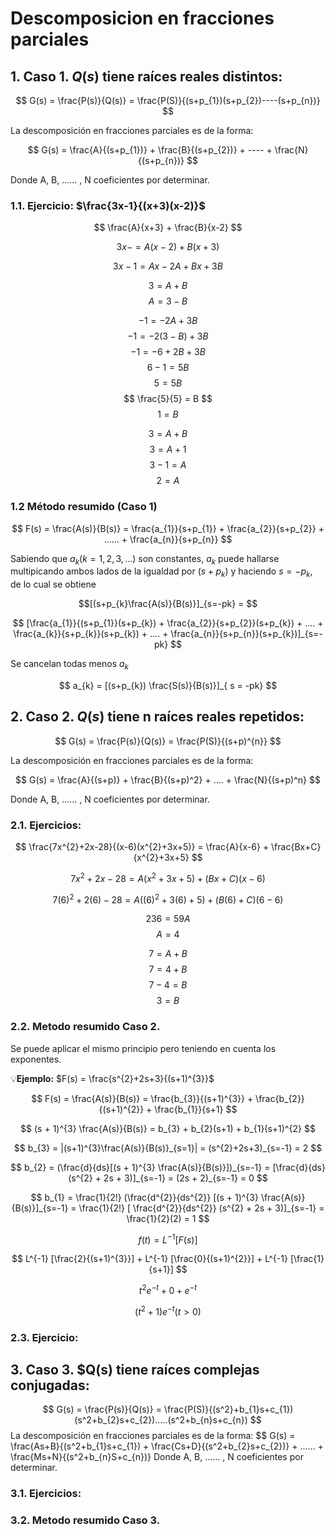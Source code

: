 # Descomposicion en fracciones parciales
## 1. Caso 1. $Q(s)$ tiene raíces reales distintos:

$$ G(s) = \frac{P(s)}{Q(s)} = \frac{P(S)}{(s+p_{1})(s+p_{2})----(s+p_{n})} $$

La descomposición en fracciones parciales es de la forma:

$$ G(s) = \frac{A}{(s+p_{1})} + \frac{B}{(s+p_{2})} + ---- + \frac{N}{(s+p_{n})} $$

Donde A, B, ...... , N coeficientes por determinar.

### 1.1. Ejercicio: $\frac{3x-1}{(x+3)(x-2)}$

$$ \frac{A}{x+3} + \frac{B}{x-2} $$

$$ 3x - = A(x-2) + B(x+3) $$

$$ 3x -1 = Ax -2A + Bx + 3B $$

$$ 3 = A + B $$
$$ A = 3 - B $$

$$ -1 = -2A + 3B $$
$$ -1 = -2(3 - B) + 3B $$
$$ -1 = -6 + 2B + 3B $$
$$ 6 - 1 = 5B $$
$$ 5 = 5B $$
$$ \frac{5}{5} = B $$ 
$$ 1 = B $$

$$ 3 = A + B $$
$$ 3 = A + 1 $$
$$ 3 - 1 = A $$
$$ 2 = A $$

### 1.2 Método resumido (Caso 1)

$$ F(s) = \frac{A(s)}{B(s)} = \frac{a_{1}}{s+p_{1}} + \frac{a_{2}}{s+p_{2}} + ...... + \frac{a_{n}}{s+p_{n}} $$

Sabiendo que $a_{k} (k=1,2,3,...)$ son constantes, $a_{k}$ puede hallarse multipicando ambos lados de la igualdad por $(s+p_{k})$ y haciendo $s = -p_{k}$, de lo cual se obtiene

$$[(s+p_{k}\frac{A(s)}{B(s)}]_{s=-pk} = $$

$$ [\frac{a_{1}}{(s+p_{1}}(s+p_{k}) + \frac{a_{2}}{s+p_{2}}(s+p_{k}) + .... + \frac{a_{k}}{s+p_{k}}(s+p_{k}) + .... + \frac{a_{n}}{s+p_{n}}(s+p_{k})]_{s=-pk} $$

Se cancelan todas menos $a_{k}$

$$ a_{k} = [(s+p_{k}) \frac{S(s)}{B(s)}]_{ s = -pk} $$


## 2. Caso 2. $Q(s)$ tiene n raíces reales repetidos:

$$ G(s) = \frac{P(s)}{Q(s)} = \frac{P(S)}{(s+p)^{n}} $$

La descomposición en fracciones parciales es de la forma:

$$ G(s) = \frac{A}{(s+p)} + \frac{B}{(s+p)^2} + .... + \frac{N}{(s+p)^n} $$

Donde A, B, ...... , N coeficientes por determinar.

### 2.1. Ejercicios:

$$ \frac{7x^{2}+2x-28}{(x-6)(x^{2}+3x+5)} = \frac{A}{x-6} + \frac{Bx+C}{x^{2}+3x+5} $$

$$ 7x^{2} + 2x - 28 = A(x^{2} + 3x + 5) + (Bx + C)(x - 6) $$

$$ 7(6)^{2} + 2(6) - 28 = A((6)^{2} + 3(6) + 5) +(B(6) + C)(6 - 6) $$

$$ 236 = 59A $$
$$ A = 4 $$

$$ 7 = A + B $$
$$ 7 = 4 + B $$
$$ 7 - 4 = B $$
$$ 3 = B $$

### 2.2. Metodo resumido Caso 2.
Se puede aplicar el mismo principio pero teniendo en cuenta los exponentes.

💡**Ejemplo:**
$F(s) = \frac{s^{2}+2s+3}{(s+1)^{3}}$

$$ F(s) = \frac{A(s)}{B(s)} = \frac{b_{3}}{(s+1)^{3}} + \frac{b_{2}}{(s+1)^{2}} + \frac{b_{1}}{s+1} $$

$$ (s + 1)^{3} \frac{A(s)}{B(s)} = b_{3} + b_{2}(s+1) + b_{1}(s+1)^{2} $$

$$ b_{3} = |(s+1)^{3}\frac{A(s)}{B(s)}_{s=1}| = (s^{2}+2s+3)_{s=-1} = 2 $$

$$ b_{2} = (\frac{d}{ds}[(s + 1)^{3} \frac{A(s)}{B(s)}])_{s=-1} = [\frac{d}{ds} (s^{2} + 2s + 3)]_{s=-1} = (2s + 2)_{s=-1} = 0 $$

$$ b_{1} = \frac{1}{2!} (\frac{d^{2}}{ds^{2}} [(s + 1)^{3} \frac{A(s)}{B(s)}]_{s=-1} = \frac{1}{2!} [ \frac{d^{2}}{ds^{2}} (s^{2} + 2s + 3)]_{s=-1} = \frac{1}{2}(2) = 1 $$

$$ f(t) = L^{-1}[F(s)] $$

$$ L^{-1} [\frac{2}{(s+1)^{3}}] + L^{-1} [\frac{0}{(s+1)^{2}}] + L^{-1} [\frac{1}{s+1}] $$

$$ t^{2}e^{-t} + 0 + e^{-t} $$

$$ (t^{2} + 1)e^{-t}    (t > 0) $$

### 2.3. Ejercicio:

## 3. Caso 3. $Q(s) tiene raíces complejas conjugadas:
$$ G(s) = \frac{P(s)}{Q(s)} = \frac{P(S)}{(s^2}+b_{1}s+c_{1})(s^2+b_{2}s+c_{2}).....(s^2+b_{n}s+c_{n}) $$
La descomposición en fracciones parciales es de la forma:
$$ G(s) = \frac{As+B}{(s^2+b_{1}s+c_{1}) + \frac{Cs+D}{(s^2+b_{2}s+c_{2})} + ...... + \frac{Ms+N}{(s^2+b_{n}S+c_{n})}
Donde A, B, ...... , N coeficientes por determinar.

### 3.1. Ejercicios:

### 3.2. Metodo resumido Caso 3.

